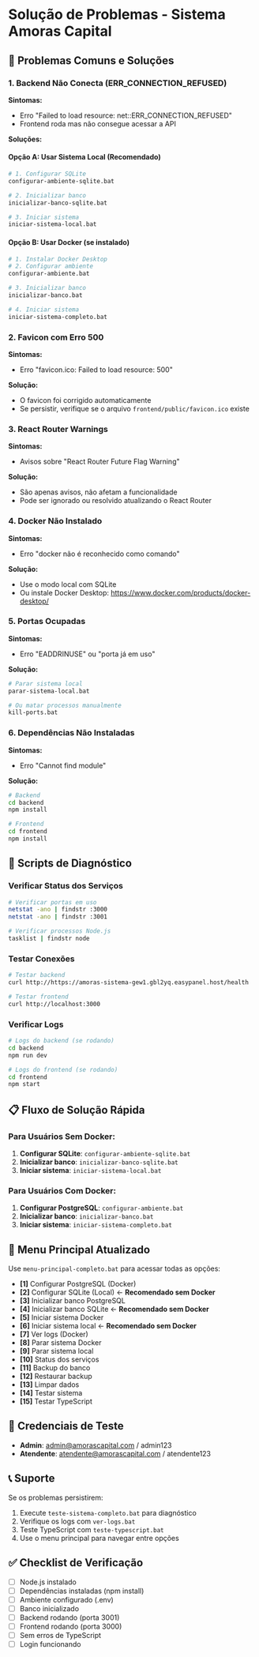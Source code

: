 # Solução de Problemas - Sistema Amoras Capital

## 🚨 Problemas Comuns e Soluções

### 1. Backend Não Conecta (ERR_CONNECTION_REFUSED)

**Sintomas:**
- Erro "Failed to load resource: net::ERR_CONNECTION_REFUSED"
- Frontend roda mas não consegue acessar a API

**Soluções:**

#### Opção A: Usar Sistema Local (Recomendado)
```bash
# 1. Configurar SQLite
configurar-ambiente-sqlite.bat

# 2. Inicializar banco
inicializar-banco-sqlite.bat

# 3. Iniciar sistema
iniciar-sistema-local.bat
```

#### Opção B: Usar Docker (se instalado)
```bash
# 1. Instalar Docker Desktop
# 2. Configurar ambiente
configurar-ambiente.bat

# 3. Inicializar banco
inicializar-banco.bat

# 4. Iniciar sistema
iniciar-sistema-completo.bat
```

### 2. Favicon com Erro 500

**Sintomas:**
- Erro "favicon.ico: Failed to load resource: 500"

**Solução:**
- O favicon foi corrigido automaticamente
- Se persistir, verifique se o arquivo `frontend/public/favicon.ico` existe

### 3. React Router Warnings

**Sintomas:**
- Avisos sobre "React Router Future Flag Warning"

**Solução:**
- São apenas avisos, não afetam a funcionalidade
- Pode ser ignorado ou resolvido atualizando o React Router

### 4. Docker Não Instalado

**Sintomas:**
- Erro "docker não é reconhecido como comando"

**Solução:**
- Use o modo local com SQLite
- Ou instale Docker Desktop: https://www.docker.com/products/docker-desktop/

### 5. Portas Ocupadas

**Sintomas:**
- Erro "EADDRINUSE" ou "porta já em uso"

**Solução:**
```bash
# Parar sistema local
parar-sistema-local.bat

# Ou matar processos manualmente
kill-ports.bat
```

### 6. Dependências Não Instaladas

**Sintomas:**
- Erro "Cannot find module"

**Solução:**
```bash
# Backend
cd backend
npm install

# Frontend
cd frontend
npm install
```

## 🔧 Scripts de Diagnóstico

### Verificar Status dos Serviços
```bash
# Verificar portas em uso
netstat -ano | findstr :3000
netstat -ano | findstr :3001

# Verificar processos Node.js
tasklist | findstr node
```

### Testar Conexões
```bash
# Testar backend
curl http://https://amoras-sistema-gew1.gbl2yq.easypanel.host/health

# Testar frontend
curl http://localhost:3000
```

### Verificar Logs
```bash
# Logs do backend (se rodando)
cd backend
npm run dev

# Logs do frontend (se rodando)
cd frontend
npm start
```

## 📋 Fluxo de Solução Rápida

### Para Usuários Sem Docker:
1. **Configurar SQLite**: `configurar-ambiente-sqlite.bat`
2. **Inicializar banco**: `inicializar-banco-sqlite.bat`
3. **Iniciar sistema**: `iniciar-sistema-local.bat`

### Para Usuários Com Docker:
1. **Configurar PostgreSQL**: `configurar-ambiente.bat`
2. **Inicializar banco**: `inicializar-banco.bat`
3. **Iniciar sistema**: `iniciar-sistema-completo.bat`

## 🎯 Menu Principal Atualizado

Use `menu-principal-completo.bat` para acessar todas as opções:

- **[1]** Configurar PostgreSQL (Docker)
- **[2]** Configurar SQLite (Local) ← **Recomendado sem Docker**
- **[3]** Inicializar banco PostgreSQL
- **[4]** Inicializar banco SQLite ← **Recomendado sem Docker**
- **[5]** Iniciar sistema Docker
- **[6]** Iniciar sistema local ← **Recomendado sem Docker**
- **[7]** Ver logs (Docker)
- **[8]** Parar sistema Docker
- **[9]** Parar sistema local
- **[10]** Status dos serviços
- **[11]** Backup do banco
- **[12]** Restaurar backup
- **[13]** Limpar dados
- **[14]** Testar sistema
- **[15]** Testar TypeScript

## 🔐 Credenciais de Teste

- **Admin**: admin@amorascapital.com / admin123
- **Atendente**: atendente@amorascapital.com / atendente123

## 📞 Suporte

Se os problemas persistirem:

1. Execute `teste-sistema-completo.bat` para diagnóstico
2. Verifique os logs com `ver-logs.bat`
3. Teste TypeScript com `teste-typescript.bat`
4. Use o menu principal para navegar entre opções

## ✅ Checklist de Verificação

- [ ] Node.js instalado
- [ ] Dependências instaladas (npm install)
- [ ] Ambiente configurado (.env)
- [ ] Banco inicializado
- [ ] Backend rodando (porta 3001)
- [ ] Frontend rodando (porta 3000)
- [ ] Sem erros de TypeScript
- [ ] Login funcionando 